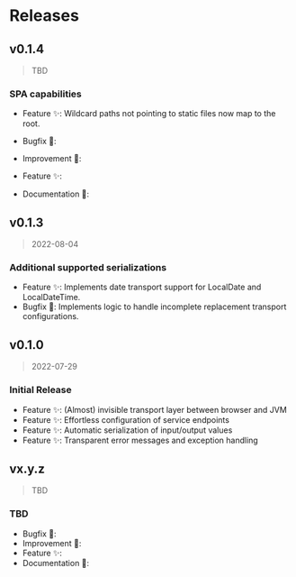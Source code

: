 <!--
 ---------------------------------------------------------------------------------------------
   Copyright (c) Quatico Solutions AG. All rights reserved.
   Licensed under the MIT License. See LICENSE in the project root for license information.
 ---------------------------------------------------------------------------------------------
-->

# Releases

## v0.1.4

> TBD

### SPA capabilities

- Feature :sparkles:: Wildcard paths not pointing to static files now map to the root.

- Bugfix :pill::
- Improvement :gift_heart::
- Feature :sparkles::
- Documentation :bookmark::

## v0.1.3

> 2022-08-04

### Additional supported serializations

- Feature :sparkles:: Implements date transport support for LocalDate and LocalDateTime.
- Bugfix :pill:: Implements logic to handle incomplete replacement transport configurations.

## v0.1.0

> 2022-07-29

### Initial Release

- Feature :sparkles:: (Almost) invisible transport layer between browser and JVM
- Feature :sparkles:: Effortless configuration of service endpoints
- Feature :sparkles:: Automatic serialization of input/output values
- Feature :sparkles:: Transparent error messages and exception handling

## vx.y.z

> TBD

### TBD

- Bugfix :pill::
- Improvement :gift_heart::
- Feature :sparkles::
- Documentation :bookmark::
